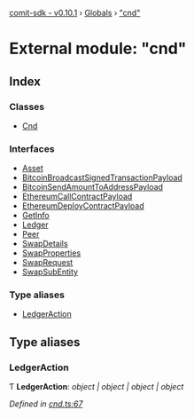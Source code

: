 [comit-sdk - v0.10.1](../README.md) › [Globals](../globals.md) › ["cnd"](_cnd_.md)

# External module: "cnd"

## Index

### Classes

* [Cnd](../classes/_cnd_.cnd.md)

### Interfaces

* [Asset](../interfaces/_cnd_.asset.md)
* [BitcoinBroadcastSignedTransactionPayload](../interfaces/_cnd_.bitcoinbroadcastsignedtransactionpayload.md)
* [BitcoinSendAmountToAddressPayload](../interfaces/_cnd_.bitcoinsendamounttoaddresspayload.md)
* [EthereumCallContractPayload](../interfaces/_cnd_.ethereumcallcontractpayload.md)
* [EthereumDeployContractPayload](../interfaces/_cnd_.ethereumdeploycontractpayload.md)
* [GetInfo](../interfaces/_cnd_.getinfo.md)
* [Ledger](../interfaces/_cnd_.ledger.md)
* [Peer](../interfaces/_cnd_.peer.md)
* [SwapDetails](../interfaces/_cnd_.swapdetails.md)
* [SwapProperties](../interfaces/_cnd_.swapproperties.md)
* [SwapRequest](../interfaces/_cnd_.swaprequest.md)
* [SwapSubEntity](../interfaces/_cnd_.swapsubentity.md)

### Type aliases

* [LedgerAction](_cnd_.md#ledgeraction)

## Type aliases

###  LedgerAction

Ƭ **LedgerAction**: *object | object | object | object*

*Defined in [cnd.ts:67](https://github.com/comit-network/comit-js-sdk/blob/68ef370/src/cnd.ts#L67)*
